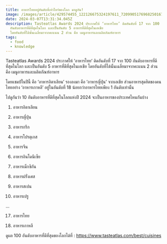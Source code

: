 ```yaml
---
title: อาหารไทยอยู่อันดับที่เท่าไหร่ของโลก มาดูกัน!
image: /images/article/429574455_122126675324197611_7209905176968250167_n.webp
date: 2024-03-07T13:31:34.045Z
description: Tasteatlas Awards 2024 ประกาศให้ ‘อาหารไทย’ ติดอันดับที่ 17 จาก 100
  อันดับอาหารที่ดีที่สุดในโลก และเป็นอันดับ 5 อาหารที่ดีที่สุดในเอเชีย
  โดยอันดับที่ได้นั้นเฉลี่ยมาจากคะแนน 2 ส่วน คือ เมนูอาหารและผลิตภัณฑ์อาหาร
tags:
  - food
  - knowledge
---
```

Tasteatlas Awards 2024 ประกาศให้ ‘อาหารไทย’ ติดอันดับที่ 17 จาก 100 อันดับอาหารที่ดีที่สุดในโลก และเป็นอันดับ 5 อาหารที่ดีที่สุดในเอเชีย โดยอันดับที่ได้นั้นเฉลี่ยมาจากคะแนน 2 ส่วน คือ เมนูอาหารและผลิตภัณฑ์อาหาร



โดยแชมป์ในปีนี้ คือ ‘อาหารอิตาเลียน’ รองลงมา คือ ‘อาหารญี่ปุ่น’ จากเอเชีย ส่วนอาหารสุดฮิตของคนไทยอย่าง ‘อาหารเกาหลี’ อยู่ในอันดับที่ 18 น้อยกว่าอาหารไทยเพียง 1 อันดับเท่านั้น



ไปดูกันว่า 10 อันดับอาหารที่ดีที่สุดในโลกแห่งปี 2024 จะเป็นอาหารของประเทศไหนกันบ้าง 



1. อาหารอิตาเลียน

2. อาหารญี่ปุ่น

3. อาหารกรีก

4. อาหารโปรตุเกส

5. อาหารจีน

6. อาหารอินโดนีเซีย

7. อาหารเม็กซิกัน

8. อาหารฝรั่งเศส

9. อาหารสเปน

10. อาหารเปรู

...

17. อาหารไทย

18. อาหารเกาหลี



ดูผล 100 อันดับอาหารที่ดีที่สุดของโลกได้ที่ : https://www.tasteatlas.com/best/cuisines
